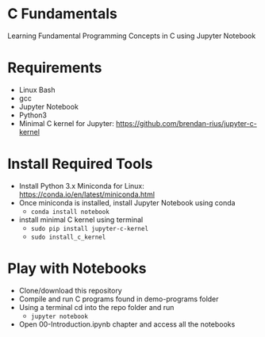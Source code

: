 # C Fundamentals

Learning Fundamental Programming Concepts in C using Jupyter Notebook

# Requirements

-   Linux Bash
-   gcc
-   Jupyter Notebook
-   Python3
-   Minimal C kernel for Jupyter: https://github.com/brendan-rius/jupyter-c-kernel

# Install Required Tools

-   Install Python 3.x Miniconda for Linux: https://conda.io/en/latest/miniconda.html
-   Once miniconda is installed, install Jupyter Notebook using conda
    -   `conda install notebook`
-   install minimal C kernel using terminal
    -   `sudo pip install jupyter-c-kernel`
    -   `sudo install_c_kernel`

# Play with Notebooks

-   Clone/download this repository
-   Compile and run C programs found in demo-programs folder
-   Using a terminal cd into the repo folder and run
    -   `jupyter notebook`
-   Open 00-Introduction.ipynb chapter and access all the notebooks
